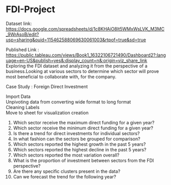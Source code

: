 # FDI-Project  
 Dataset link: https://docs.google.com/spreadsheets/d/1c8KHAiO8lt5WMxWsLVK_M3MC_9WrAsoB/edit?usp=sharing&ouid=115462588069630061003&rtpof=true&sd=true  
 
 Published Link : https://public.tableau.com/views/Book1_16322106721490/Dashboard2?:language=en-US&publish=yes&:display_count=n&:origin=viz_share_link  
Exploring the FDI dataset and analyzing it from the perspective of a business.Looking at various sectors to determine which sector will prove most beneficial to collaborate with, for the company.

Case Study : Foreign Direct Investment

Import Data      				
Unpivoting data from converting wide format to long format        
Cleaning Labels        						
Move to sheet for visualization creation   

1. Which sector receive the maximum direct funding for a given year?
2. Which sector receive the minimum direct funding for a given year?
3. Is there a trend for direct investments for individual sectors? 
4. In what fashion can the sectors be grouped for comparison?
5. Which sectors reported the highest growth in the past 5 years?
6. Which sectors reported the highest decline in the past 5 years?
7. Which sectors reported the most variation overall?
8. What is the proportion of investment between sectors from the FDI perspective? 
9. Are there any specific clusters present in the data?
10. Can we forecast the trend for the following year?
